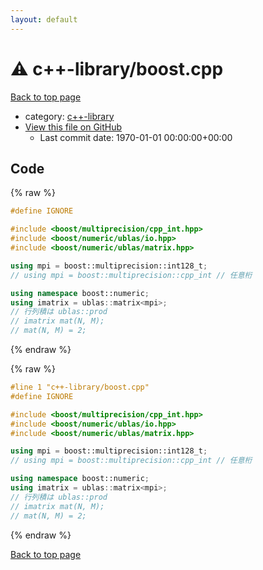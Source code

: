 ```yaml
---
layout: default
---
```


<!-- mathjax config similar to math.stackexchange -->
<script type="text/javascript" async
  src="https://cdnjs.cloudflare.com/ajax/libs/mathjax/2.7.5/MathJax.js?config=TeX-MML-AM_CHTML">
</script>
<script type="text/x-mathjax-config">
  MathJax.Hub.Config({
    TeX: { equationNumbers: { autoNumber: "AMS" }},
    tex2jax: {
      inlineMath: [ ['$','$'] ],
      processEscapes: true
    },
    "HTML-CSS": { matchFontHeight: false },
    displayAlign: "left",
    displayIndent: "2em"
  });
</script>

<script type="text/javascript" src="https://cdnjs.cloudflare.com/ajax/libs/jquery/3.4.1/jquery.min.js"></script>
<script src="https://cdn.jsdelivr.net/npm/jquery-balloon-js@1.1.2/jquery.balloon.min.js" integrity="sha256-ZEYs9VrgAeNuPvs15E39OsyOJaIkXEEt10fzxJ20+2I=" crossorigin="anonymous"></script>
<script type="text/javascript" src="../../assets/js/copy-button.js"></script>
<link rel="stylesheet" href="../../assets/css/copy-button.css" />


# :warning: c++-library/boost.cpp

<a href="../../index.html">Back to top page</a>

* category: <a href="../../index.html#97d0d85922e0aae2441e69f2870930aa">c++-library</a>
* <a href="{{ site.github.repository_url }}/blob/master/c++-library/boost.cpp">View this file on GitHub</a>
    - Last commit date: 1970-01-01 00:00:00+00:00




## Code

<a id="unbundled"></a>
{% raw %}
```cpp
#define IGNORE

#include <boost/multiprecision/cpp_int.hpp>
#include <boost/numeric/ublas/io.hpp>
#include <boost/numeric/ublas/matrix.hpp>

using mpi = boost::multiprecision::int128_t;
// using mpi = boost::multiprecision::cpp_int // 任意桁

using namespace boost::numeric;
using imatrix = ublas::matrix<mpi>;
// 行列積は ublas::prod
// imatrix mat(N, M);
// mat(N, M) = 2;

```
{% endraw %}

<a id="bundled"></a>
{% raw %}
```cpp
#line 1 "c++-library/boost.cpp"
#define IGNORE

#include <boost/multiprecision/cpp_int.hpp>
#include <boost/numeric/ublas/io.hpp>
#include <boost/numeric/ublas/matrix.hpp>

using mpi = boost::multiprecision::int128_t;
// using mpi = boost::multiprecision::cpp_int // 任意桁

using namespace boost::numeric;
using imatrix = ublas::matrix<mpi>;
// 行列積は ublas::prod
// imatrix mat(N, M);
// mat(N, M) = 2;

```
{% endraw %}

<a href="../../index.html">Back to top page</a>

